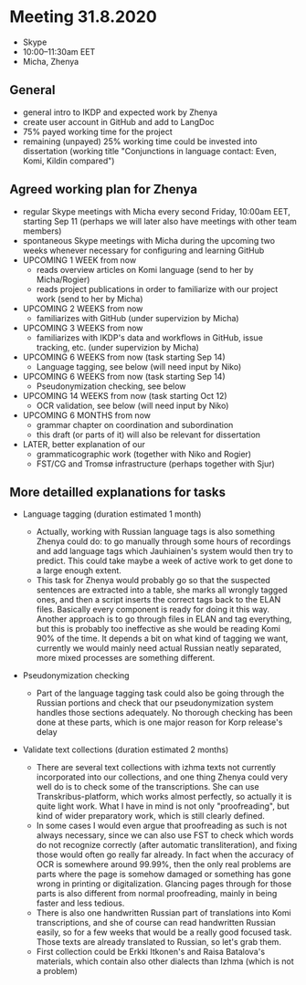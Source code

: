 # Meeting 31.8.2020
* Skype
* 10:00–11:30am EET
* Micha, Zhenya

## General
- general intro to IKDP and expected work by Zhenya
- create user account in GitHub and add to LangDoc
- 75% payed working time for the project
- remaining (unpayed) 25% working time could be invested into dissertation (working title "Conjunctions in language contact: Even, Komi, Kildin compared")

## Agreed working plan for Zhenya
- regular Skype meetings with Micha every second Friday, 10:00am EET, starting Sep 11 (perhaps we will later also have meetings with other team members)
- spontaneous Skype meetings with Micha during the upcoming two weeks whenever necessary for configuring and learning GitHub 
- UPCOMING 1 WEEK from now
  - reads overview articles on Komi language (send to her by Micha/Rogier)
  - reads project publications in order to familiarize with our project work (send to her by Micha)
- UPCOMING 2 WEEKS from now
  - familiarizes with GitHub (under supervizion by Micha)
- UPCOMING 3 WEEKS from now
  - familiarizes with IKDP's data and workflows in GitHub, issue tracking, etc. (under supervizion by Micha)
- UPCOMING 6 WEEKS from now (task starting Sep 14)
  - Language tagging, see below (will need input by Niko)
- UPCOMING 6 WEEKS from now (task starting Sep 14)
  - Pseudonymization checking, see below
- UPCOMING 14 WEEKS from now (task starting Oct 12)
  - OCR validation, see below (will need input by Niko)
- UPCOMING 6 MONTHS from now 
  - grammar chapter on coordination and subordination
  - this draft (or parts of it) will also be relevant for dissertation
- LATER, better explanation of our
  - grammaticographic work (together with Niko and Rogier)
  - FST/CG and Tromsø infrastructure (perhaps together with Sjur)
  
## More detailled explanations for tasks
- Language tagging (duration estimated 1 month)
  - Actually, working with Russian language tags is also something Zhenya could do: to go manually through some hours of recordings and add language tags which Jauhiainen's system would then try to predict. This could take maybe a week of active work to get done to a large enough extent. 
  - This task for Zhenya would probably go so that the suspected sentences are extracted into a table, she marks all wrongly tagged ones, and then a script inserts the correct tags back to the ELAN files. Basically every component is ready for doing it this way. Another approach is to go through files in ELAN and tag everything, but this is probably too ineffective as she would be reading Komi 90% of the time. It depends a bit on what kind of tagging we want, currently we would mainly need actual Russian neatly separated, more mixed processes are something different. 
- Pseudonymization checking
  - Part of the language tagging task could also be going through the Russian portions and check that our pseudonymization system handles those sections adequately. No thorough checking has been done at these parts, which is one major reason for Korp release's delay

- Validate text collections (duration estimated 2 months)
  - There are several text collections with izhma texts not currently incorporated into our collections, and one thing Zhenya could very well do is to check some of the transcriptions. She can use Transkribus-platform, which works almost perfectly, so actually it is quite light work. What I have in mind is not only "proofreading", but kind of wider preparatory work, which is still clearly defined.
  - In some cases I would even argue that proofreading as such is not always necessary, since we can also use FST to check which words do not recognize correctly (after automatic transliteration), and fixing those would often go really far already. In fact when the accuracy of OCR is somewhere around 99.99%, then the only real problems are parts where the page is somehow damaged or something has gone wrong in printing or digitalization. Glancing pages through for those parts is also different from normal proofreading, mainly in being faster and less tedious.
  - There is also one handwritten Russian part of translations into Komi transcriptions, and she of course can read handwritten Russian easily, so for a few weeks that would be a really good focused task. Those texts are already translated to Russian, so let's grab them.
  - First collection could be Erkki Itkonen's and Raisa Batalova's materials, which contain also other dialects than Izhma (which is not a problem)
  
